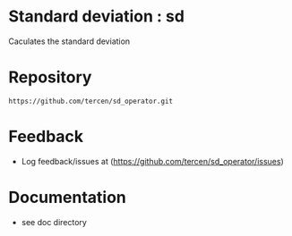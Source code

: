 # Standard deviation : sd

Caculates the standard deviation

# Repository
```
https://github.com/tercen/sd_operator.git
```

# Feedback

* Log feedback/issues at (https://github.com/tercen/sd_operator/issues)

# Documentation

* see doc directory
